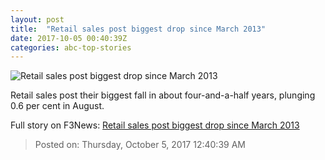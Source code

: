 ```yaml
---
layout: post
title:  "Retail sales post biggest drop since March 2013"
date: 2017-10-05 00:40:39Z
categories: abc-top-stories
---
```


![Retail sales post biggest drop since March 2013](http://www.abc.net.au/news/image/8114086-1x1-700x700.jpg)

Retail sales post their biggest fall in about four-and-a-half years, plunging 0.6 per cent in August.


Full story on F3News: [Retail sales post biggest drop since March 2013](http://www.f3nws.com/n/PRYGBH)

> Posted on: Thursday, October 5, 2017 12:40:39 AM

